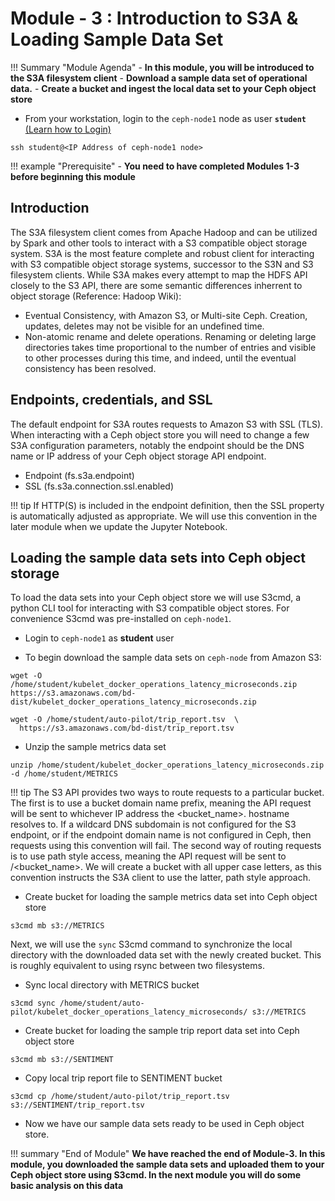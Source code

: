 # Module - 3 : Introduction to S3A & Loading Sample Data Set

!!! Summary "Module Agenda"
    - **In this module, you will be introduced to the S3A filesystem client**
    - **Download a sample data set of operational data.**
    - **Create a bucket and ingest the local data set to your Ceph object store**

- From your workstation, login to the ``ceph-node1`` node as user **``student``** [(Learn how to Login)](https://ksingh7.github.io/data-show/#accessing-the-lab)

```
ssh student@<IP Address of ceph-node1 node>
```

!!! example "Prerequisite"
    - **You need to have completed Modules 1-3 before beginning this module**

## Introduction

The S3A filesystem client comes from Apache Hadoop and can be utilized by Spark and other tools to interact with a S3 compatible object storage system. S3A is the most feature complete and robust client for interacting with S3 compatible object storage systems, successor to the S3N and S3 filesystem clients. While S3A makes every attempt to map the HDFS API closely to the S3 API, there are some semantic differences inherrent to object storage (Reference: Hadoop Wiki):

* Eventual Consistency, with Amazon S3, or Multi-site Ceph. Creation, updates, deletes may not be visible for an undefined time.
* Non-atomic rename and delete operations. Renaming or deleting large directories takes time proportional to the number of entries and visible to other processes during this time, and indeed, until the eventual consistency has been resolved.

## Endpoints, credentials, and SSL

The default endpoint for S3A routes requests to Amazon S3 with SSL (TLS). When interacting with a Ceph object store you will need to change a few S3A configuration parameters, notably the endpoint should be the DNS name or IP address of your Ceph object storage API endpoint.

- Endpoint (fs.s3a.endpoint)
- SSL (fs.s3a.connection.ssl.enabled)

!!! tip
     If HTTP(S) is included in the endpoint definition, then the SSL property is automatically adjusted as appropriate. We will use this convention in the later module when we update the Jupyter Notebook.

## Loading the sample data sets into Ceph object storage

To load the data sets into your Ceph object store we will use S3cmd, a python CLI tool for interacting with S3 compatible object stores. For convenience S3cmd was pre-installed on ``ceph-node1``.

- Login to ``ceph-node1`` as **student** user

- To begin download the sample data sets on ``ceph-node`` from Amazon S3:

```
wget -O /home/student/kubelet_docker_operations_latency_microseconds.zip https://s3.amazonaws.com/bd-dist/kubelet_docker_operations_latency_microseconds.zip
```
```
wget -O /home/student/auto-pilot/trip_report.tsv  \
  https://s3.amazonaws.com/bd-dist/trip_report.tsv
```

- Unzip the sample metrics data set

```
unzip /home/student/kubelet_docker_operations_latency_microseconds.zip -d /home/student/METRICS
```

!!! tip
     The S3 API provides two ways to route requests to a particular bucket. The first is to use a bucket domain name prefix, meaning the API request will be sent to whichever IP address the <bucket_name>.<endpoint> hostname resolves to. If a wildcard DNS subdomain is not configured for the S3 endpoint, or if the endpoint domain name is not configured in Ceph, then requests using this convention will fail. The second way of routing requests is to use path style access, meaning the API request will be sent to <endpoint>/<bucket_name>. We will create a bucket with all upper case letters, as this convention instructs the S3A client to use the latter, path style approach.

- Create bucket for loading the sample metrics data set into Ceph object store

```
s3cmd mb s3://METRICS
```

Next, we will use the ``sync`` S3cmd command to synchronize the local directory with the downloaded data set with the newly created bucket. This is roughly equivalent to using rsync between two filesystems.

- Sync local directory with METRICS bucket

```
s3cmd sync /home/student/auto-pilot/kubelet_docker_operations_latency_microseconds/ s3://METRICS
```

- Create bucket for loading the sample trip report data set into Ceph object store

```
s3cmd mb s3://SENTIMENT
```

- Copy local trip report file to SENTIMENT bucket

```
s3cmd cp /home/student/auto-pilot/trip_report.tsv s3://SENTIMENT/trip_report.tsv
```

- Now we have our sample data sets ready to be used in Ceph object store.

!!! summary "End of Module"
    **We have reached the end of Module-3. In this module, you downloaded the sample data sets and uploaded them to your Ceph object store using S3cmd. In the next module you will do some basic analysis on this data**
